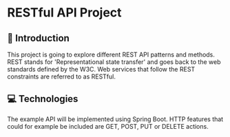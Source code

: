 # RESTful API Project
## 📓 Introduction
This project is going to explore different REST API patterns and methods. REST stands for 'Representational state transfer' and goes back to the web standards defined by the W3C. Web services that follow the REST constraints are referred to as RESTful.

## 💻 Technologies
The example API will be implemented using Spring Boot. HTTP features that could for example be included are GET, POST, PUT or DELETE actions.
